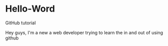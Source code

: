 # Hello-Word

GitHub tutorial

Hey guys, I'm a new a web developer trying to learn the in and out of using github

